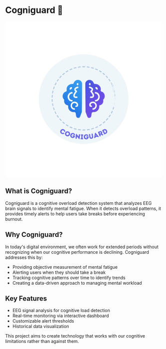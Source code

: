 # Cogniguard 🧠

<p align="center">
  <img src="Cogniguard.png" alt="Cogniguard Logo" width="500"/>
</p>

## What is Cogniguard?

Cogniguard is a cognitive overload detection system that analyzes EEG brain signals to identify mental fatigue. When it detects overload patterns, it provides timely alerts to help users take breaks before experiencing burnout.

## Why Cogniguard?

In today's digital environment, we often work for extended periods without recognizing when our cognitive performance is declining. Cogniguard addresses this by:

- Providing objective measurement of mental fatigue
- Alerting users when they should take a break
- Tracking cognitive patterns over time to identify trends
- Creating a data-driven approach to managing mental workload

## Key Features

- EEG signal analysis for cognitive load detection
- Real-time monitoring via interactive dashboard
- Customizable alert thresholds
- Historical data visualization

This project aims to create technology that works with our cognitive limitations rather than against them. 